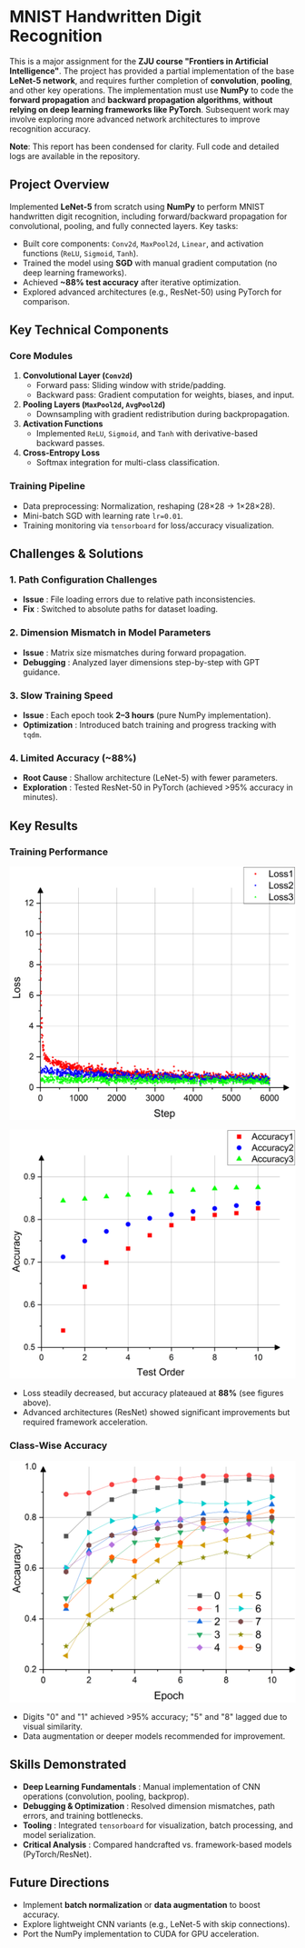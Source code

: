 # **MNIST Handwritten Digit Recognition**

This is a major assignment for the **ZJU course "Frontiers in Artificial Intelligence"**. The project has provided a partial implementation of the base **LeNet-5 network**, and requires further completion of **convolution**, **pooling**, and other key operations. The implementation must use **NumPy** to code the **forward propagation** and **backward propagation algorithms**, **without relying on deep learning frameworks like PyTorch**. Subsequent work may involve exploring more advanced network architectures to improve recognition accuracy.

**Note**: This report has been condensed for clarity. Full code and detailed logs are available in the repository.

## **Project Overview**

Implemented **LeNet-5** from scratch using **NumPy** to perform MNIST handwritten digit recognition, including forward/backward propagation for convolutional, pooling, and fully connected layers. Key tasks:

* Built core components: `Conv2d`, `MaxPool2d`, `Linear`, and activation functions (`ReLU`, `Sigmoid`, `Tanh`).
* Trained the model using **SGD** with manual gradient computation (no deep learning frameworks).
* Achieved **~88% test accuracy** after iterative optimization.
* Explored advanced architectures (e.g., ResNet-50) using PyTorch for comparison.

## **Key Technical Components**

### **Core Modules**

1. **Convolutional Layer (`Conv2d`)**
   * Forward pass: Sliding window with stride/padding.
   * Backward pass: Gradient computation for weights, biases, and input.
2. **Pooling Layers (`MaxPool2d`, `AvgPool2d`)**
   * Downsampling with gradient redistribution during backpropagation.
3. **Activation Functions**
   * Implemented `ReLU`, `Sigmoid`, and `Tanh` with derivative-based backward passes.
4. **Cross-Entropy Loss**
   * Softmax integration for multi-class classification.

### **Training Pipeline**

* Data preprocessing: Normalization, reshaping (28×28 → 1×28×28).
* Mini-batch SGD with learning rate `lr=0.01`.
* Training monitoring via `tensorboard` for loss/accuracy visualization.

## **Challenges & Solutions**

### **1. Path Configuration Challenges**

* **Issue** : File loading errors due to relative path inconsistencies.
* **Fix** : Switched to absolute paths for dataset loading.

### **2. Dimension Mismatch in Model Parameters**

* **Issue** : Matrix size mismatches during forward propagation.
* **Debugging** : Analyzed layer dimensions step-by-step with GPT guidance.

### **3. Slow Training Speed**

* **Issue** : Each epoch took **2–3 hours** (pure NumPy implementation).
* **Optimization** : Introduced batch training and progress tracking with `tqdm`.

### **4. Limited Accuracy (~88%)**

* **Root Cause** : Shallow architecture (LeNet-5) with fewer parameters.
* **Exploration** : Tested ResNet-50 in PyTorch (achieved >95% accuracy in minutes).

## **Key Results**

### **Training Performance**

![Loss](image/1.png "Loss")

![Accuracy](image/2.png "Accuracy")

* Loss steadily decreased, but accuracy plateaued at **88%** (see figures above).
* Advanced architectures (ResNet) showed significant improvements but required framework acceleration.

### **Class-Wise Accuracy**

![Class-Wise Accuracy](image/3.png "Class-Wise Accuracy")

* Digits "0" and "1" achieved >95% accuracy; "5" and "8" lagged due to visual similarity.
* Data augmentation or deeper models recommended for improvement.

## **Skills Demonstrated**

* **Deep Learning Fundamentals** : Manual implementation of CNN operations (convolution, pooling, backprop).
* **Debugging & Optimization** : Resolved dimension mismatches, path errors, and training bottlenecks.
* **Tooling** : Integrated `tensorboard` for visualization, batch processing, and model serialization.
* **Critical Analysis** : Compared handcrafted vs. framework-based models (PyTorch/ResNet).

## **Future Directions**

* Implement **batch normalization** or **data augmentation** to boost accuracy.
* Explore lightweight CNN variants (e.g., LeNet-5 with skip connections).
* Port the NumPy implementation to CUDA for GPU acceleration.
